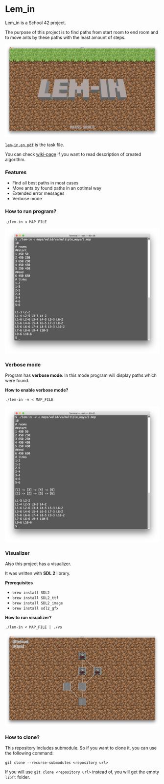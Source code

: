 # Lem_in

Lem_in is a School 42 project.

The purpose of this project is to find paths from start room to end room and to move ants by these paths with the least amount of steps.

![Lem-in visualizer (Welcome screen)](images/lem-in_vs_(welcome_screen).png)

[`lem-in.en.pdf`](/lem-in.en.pdf) is the task file.

You can check [wiki-page](../../wiki/Algorithm) if you want to read description of created algorithm.

### Features

* Find all best paths in most cases
* Move ants by found paths in an optimal way
* Extended error messages
* Verbose mode

### How to run program?

```
./lem-in < MAP_FILE
```

![Lem-in](images/lem-in.png)

### Verbose mode

Program has **verbose mode**. In this mode program will display paths which were found.

**How to enable verbose mode?**

```
./lem-in -v < MAP_FILE
```

![Lem-in (Verbose mode)](images/lem-in_(verbose_mode).png)

### Visualizer

Also this project has a visualizer.

It was written with **SDL 2** library.

**Prerequisites**

* `brew install SDL2`
* `brew install SDL2_ttf`
* `brew install SDL2_image`
* `brew install sdl2_gfx`

**How to run visualizer?**

```
./lem-in < MAP_FILE | ./vs
```

![Lem-in visualizer_(Main_screen)](images/lem-in_vs_(main_screen).png)

### How to clone?

This repository includes submodule. So if you want to clone it, you can use the following command:

```
git clone --recurse-submodules <repository url>
```

If you will use `git clone <repository url>` instead of, you will get the empty `libft` folder.
